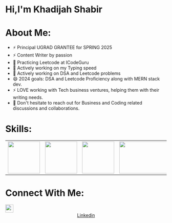 <h1>Hi,I'm Khadijah Shabir</h1>

# About Me:

- ⚡ Principal UGRAD GRANTEE for SPRING 2025
- ⚡ Content Writer by passion 
- 🌱 Practicing Leetcode at ICodeGuru
- 🌱 Actively working on my Typing speed
- 🌱 Actively working on DSA and Leetcode problems 
- 😄 2024 goals: DSA and Leetcode Proficiency along with MERN stack dev.
- ⚡ LOVE working with Tech business ventures, helping them with their writing needs.
-  💬 Don't hesitate to reach out for Business and Coding related discussions and collaborations.


# Skills:
<table>
  <tr>
    <td>
      <img src="https://cdn0.iconfinder.com/data/icons/social-network-9/50/22-512.png"width="100px" height="100px"/>
    </td>
    <td>
      <img src="https://w7.pngwing.com/pngs/46/626/png-transparent-c-logo-the-c-programming-language-computer-icons-computer-programming-source-code-programming-miscellaneous-template-blue.png"width="100px" height="100px"/> 
      </td>
      <td>
      <img src="https://upload.wikimedia.org/wikipedia/commons/d/d5/CSS3_logo_and_wordmark.svg"width="100px" height="100px"/>
     </td>
      <td>
      <img src="https://yaxadigital.com/wp-content/uploads/2023/03/content-writing-2.png"width="180px" height="100px"/>
    </td>
    <td>
      <img src="https://upload.wikimedia.org/wikipedia/commons/8/87/Sql_data_base_with_logo.png"width="150px" height="100px"/>
    </td>
    
  </tr>
</table>

# Connect With Me:
<div align="left">
<img src="https://upload.wikimedia.org/wikipedia/commons/thumb/f/f8/LinkedIn_icon_circle.svg/2048px-LinkedIn_icon_circle.svg.png""width="25px" height="25px"/>
<div align="center">
<a href="https://www.linkedin.com/in/khadijah-shabir/">Linkedin</a>
</div>
</div>




